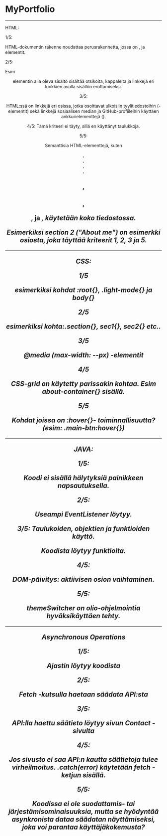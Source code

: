 # MyPortfolio
-------------------------
HTML:

1/5:

HTML-dokumentin rakenne noudattaa perusrakennetta, jossa on <html>, <head> ja <body> elementit.

2/5:

Esim <header> elementin alla oleva sisältö sisältää otsikoita, kappaleita ja linkkejä eri luokkien avulla sisällön erottamiseksi.

3/5:

HTML:ssä on linkkejä eri osissa, jotka osoittavat ulkoisiin tyylitiedostoihin (<link>-elementit) sekä linkkejä sosiaalisen median ja GitHub-profiileihin käyttäen ankkurielementtejä (<a>).

4/5: 
Tämä kriteeri ei täyty, sillä en käyttänyt taulukkoja.

5/5:

Semanttisia HTML-elementtejä, kuten <header>, <main>, <section>, <div>, <h1>, <h2>, <p>, <a> ja <i>, käytetään koko tiedostossa. 

Esimerkiksi section 2 ("About me") on esimerkki osiosta, joka täyttää kriteerit 1, 2, 3 ja 5.


---------------------------------------
CSS:

1/5

esimerkiksi kohdat :root{}, .light-mode{} ja body{}

2/5

esimerkiksi kohta:.section{}, sec1{}, sec2{} etc..

3/5

@media (max-width: --px) -elementit

4/5

CSS-grid on käytetty parissakin kohtaa. Esim about-container{} sisällä.

5/5

Kohdat joissa on :hover{}- toiminnallisuutta? (esim: .main-btn:hover{})

-----------------------------------
JAVA:

1/5: 

Koodi ei sisällä hälytyksiä painikkeen napsautuksella. 

2/5:

Useampi EventListener löytyy.

3/5: Taulukoiden, objektien ja funktioiden käyttö.

Koodista löytyy funktioita. 

4/5: 

DOM-päivitys: aktiivisen osion vaihtaminen.

5/5:

themeSwitcher on olio-ohjelmointia hyväksikäyttäen tehty.

------------------------------------------

Asynchronous Operations 

1/5:

Ajastin löytyy koodista

2/5:

Fetch -kutsulla haetaan säädata API:sta

3/5:

API:lla haettu säätieto löytyy sivun Contact -sivulta

4/5:

Jos sivusto ei saa API:n kautta säätietoja tulee virheilmoitus. .catch(error) käytetään fetch -ketjun sisällä.

5/5:

Koodissa ei ole suodattamis- tai järjestämisominaisuuksia, mutta se hyödyntää asynkronista dataa säädatan näyttämiseksi, joka voi parantaa käyttäjäkokemusta? 
